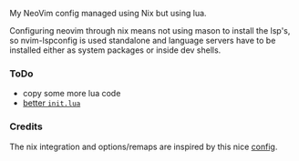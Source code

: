 My NeoVim config managed using Nix but using lua.

Configuring neovim through nix means not using mason to install the lsp's, so nvim-lspconfig is used standalone and language servers have to be installed either as system packages or inside dev shells.

### ToDo

- copy some more lua code
- [better `init.lua`](https://lazy.folke.io/installation)


### Credits
The nix integration and options/remaps are inspired by this nice [config](https://github.com/Kidsan/nixos-config).
